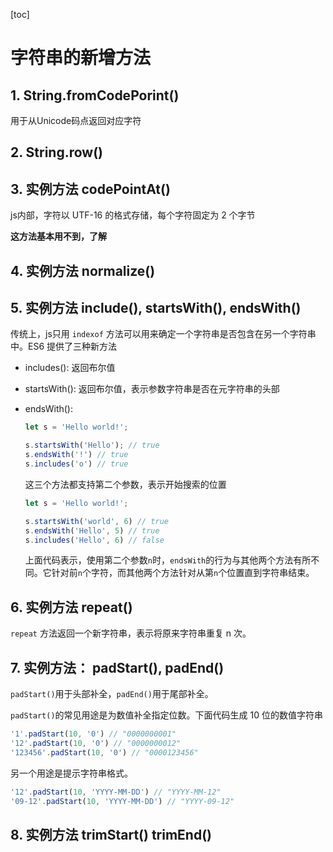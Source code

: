 [toc]

# 字符串的新增方法

## 1. String.fromCodePorint()

用于从Unicode码点返回对应字符

## 2. String.row()

## 3. 实例方法 codePointAt()

js内部，字符以 UTF-16 的格式存储，每个字符固定为 2 个字节

**这方法基本用不到，了解**

## 4. 实例方法 normalize()

## 5. 实例方法 include(), startsWith(), endsWith()

传统上，js只用 `indexof`  方法可以用来确定一个字符串是否包含在另一个字符串中。ES6 提供了三种新方法

- includes(): 返回布尔值

- startsWith(): 返回布尔值，表示参数字符串是否在元字符串的头部

- endsWith(): 

  ```js
  let s = 'Hello world!';
  
  s.startsWith('Hello'); // true
  s.endsWith('!') // true
  s.includes('o') // true
  ```

  这三个方法都支持第二个参数，表示开始搜索的位置

  ```js
  let s = 'Hello world!';
  
  s.startsWith('world', 6) // true
  s.endsWith('Hello', 5) // true
  s.includes('Hello', 6) // false
  ```

  上面代码表示，使用第二个参数`n`时，`endsWith`的行为与其他两个方法有所不同。它针对前`n`个字符，而其他两个方法针对从第`n`个位置直到字符串结束。

## 6. 实例方法 repeat()

`repeat` 方法返回一个新字符串，表示将原来字符串重复 n 次。

## 7. 实例方法： padStart(), padEnd()

`padStart()`用于头部补全，`padEnd()`用于尾部补全。

`padStart()`的常见用途是为数值补全指定位数。下面代码生成 10 位的数值字符串

```js
'1'.padStart(10, '0') // "0000000001"
'12'.padStart(10, '0') // "0000000012"
'123456'.padStart(10, '0') // "0000123456"
```

另一个用途是提示字符串格式。

```js
'12'.padStart(10, 'YYYY-MM-DD') // "YYYY-MM-12"
'09-12'.padStart(10, 'YYYY-MM-DD') // "YYYY-09-12"
```

## 8. 实例方法 trimStart() trimEnd()

